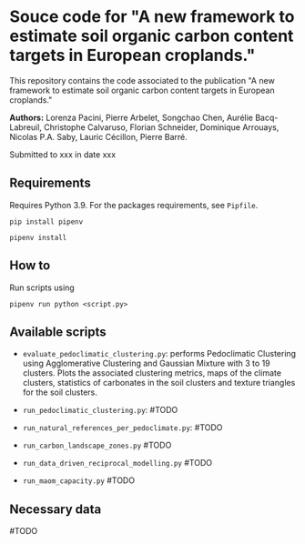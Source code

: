 # Souce code for "A new framework to estimate soil organic carbon content targets in European croplands."

This repository contains the code associated to the publication "A new framework to estimate soil organic carbon content targets in European croplands."

**Authors:** Lorenza Pacini, Pierre Arbelet, Songchao Chen, Aurélie Bacq-Labreuil, Christophe Calvaruso, Florian Schneider, Dominique Arrouays, Nicolas P.A. Saby, Lauric Cécillon, Pierre Barré.

Submitted to xxx in date xxx

## Requirements

Requires Python 3.9. For the packages requirements, see `Pipfile`.

```
pip install pipenv
````

```
pipenv install
```

## How to

Run scripts using
```
pipenv run python <script.py>
```

## Available scripts

- `evaluate_pedoclimatic_clustering.py`: performs Pedoclimatic Clustering using Agglomerative Clustering and Gaussian Mixture with 3 to 19 clusters. Plots the associated clustering metrics, maps of the climate clusters, statistics of carbonates in the soil clusters and texture triangles for the soil clusters.

- `run_pedoclimatic_clustering.py`: #TODO

- `run_natural_references_per_pedoclimate.py`: #TODO

- `run_carbon_landscape_zones.py` #TODO

- `run_data_driven_reciprocal_modelling.py` #TODO

- `run_maom_capacity.py` #TODO

## Necessary data

#TODO

